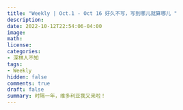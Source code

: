 ```yaml
---
title: "Weekly | Oct.1 - Oct 16 好久不写，写到哪儿就算哪儿 "
description: 
date: 2022-10-12T22:54:06-04:00
image: 
math: 
license: 
categories:
- 深林人不知
tags:
- Weekly
hidden: false
comments: true
draft: false
summary: 时隔一年，维多利亚我又来啦！
---
```



